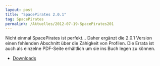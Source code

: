 ```yaml
---
layout: post
title: "SpacePirates 2.0.1"
tag: SpacePirates
permalink: /Aktuelles/2012-07-19-SpacePirates201
---
```


Nicht einmal SpacePirates ist perfekt&hellip; Daher ergänzt die 2.0.1 Version einen fehlenden Abschnitt über die Zähigkeit von Profilen. Die Errata ist auch als einzelne PDF-Seite erhältlich um sie ins Buch legen zu können.

- [Downloads](https://spacepirates.jcgames.de/Publikationen/)


